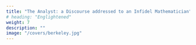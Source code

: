 ```yaml
---
title: "The Analyst: a Discourse addressed to an Infidel Mathematician"
# heading: "Englightened"
weight: 7
description: ""
image: "/covers/berkeley.jpg"
---
```


